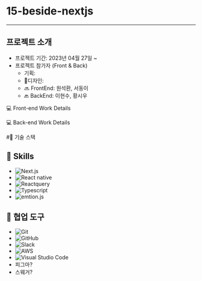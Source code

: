 # 15-beside-nextjs

---

## 프로젝트 소개

- 프로젝트 기간: 2023년 04월 27일 ~
- 프로젝트 참가자 (Front & Back)
  - 기획:
  - :art:디자인:
  - 🔜 FrontEnd: 원석환, 서동이
  - 🔙 BackEnd: 이현수, 황시우

💻 Front-end Work Details

💻 Back-end Work Details

#🔧 기술 스택

## 🔧 Skills

- ![Next.js](https://img.shields.io/badge/next.js-20232A?style=for-the-badge&logo=nextdotjs&logoColor=#000000)
- ![React native](https://img.shields.io/badge/React-20232A?style=for-the-badge&logo=react&logoColor=61DAFB)
- ![Reactquery](https://img.shields.io/badge/reactquery-20232A?style=for-the-badge&logo=reactquery&logoColor=#FF4154)
- ![Typescript](https://img.shields.io/badge/typescript-20232A?style=for-the-badge&logo=typescript&logoColor=#3178C6)
- ![emtion.js](https://img.shields.io/badge/emotion.js-20232A?style=for-the-badge&logoColor=#EF2D5E)

## 🔧 협업 도구

- <img alt="Git" src="https://img.shields.io/badge/git-%23F05033.svg?&style=for-the-badge&logo=git&logoColor=white"/>
- <img alt="GitHub" src="https://img.shields.io/badge/github-%23121011.svg?&style=for-the-badge&logo=github&logoColor=white"/>
- <img alt="Slack" src="https://img.shields.io/badge/Slack-4A154B?style=for-the-badge&logo=slack&logoColor=white" />
- <img alt="AWS" src="https://img.shields.io/badge/AWS-%23FF9900.svg?&style=for-the-badge&logo=amazon-aws&logoColor=white"/>
- <img alt="Visual Studio Code" src="https://img.shields.io/badge/VisualStudioCode-0078d7.svg?&style=for-the-badge&logo=visual-studio-code&logoColor=white"/>
- 피그마?
- 스웨거?
